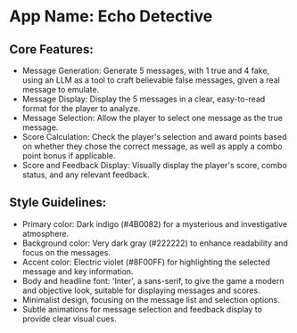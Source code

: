 # **App Name**: Echo Detective

## Core Features:

- Message Generation: Generate 5 messages, with 1 true and 4 fake, using an LLM as a tool to craft believable false messages, given a real message to emulate.
- Message Display: Display the 5 messages in a clear, easy-to-read format for the player to analyze.
- Message Selection: Allow the player to select one message as the true message.
- Score Calculation: Check the player's selection and award points based on whether they chose the correct message, as well as apply a combo point bonus if applicable.
- Score and Feedback Display: Visually display the player's score, combo status, and any relevant feedback.

## Style Guidelines:

- Primary color: Dark indigo (#4B0082) for a mysterious and investigative atmosphere.
- Background color: Very dark gray (#222222) to enhance readability and focus on the messages.
- Accent color: Electric violet (#8F00FF) for highlighting the selected message and key information.
- Body and headline font: 'Inter', a sans-serif, to give the game a modern and objective look, suitable for displaying messages and scores.
- Minimalist design, focusing on the message list and selection options.
- Subtle animations for message selection and feedback display to provide clear visual cues.